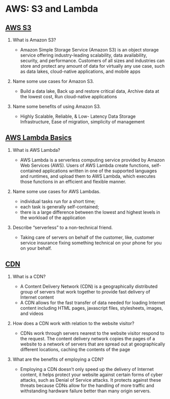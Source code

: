 # AWS: S3 and Lambda

## [AWS S3](https://aws.amazon.com/s3/)

1. What is Amazon S3?

    - Amazon Simple Storage Service (Amazon S3) is an object storage service offering industry-leading scalability, data availability, security, and performance. Customers of all sizes and industries can store and protect any amount of data for virtually any use case, such as data lakes, cloud-native applications, and mobile apps

2. Name some use cases for Amazon S3.

    - Build a data lake, Back up and restore critical data, Archive data at the lowest cost, Run cloud-native applications

3. Name some benefits of using Amazon S3.

    - Highly Scalable, Reliable, & Low- Latency Data Storage Infrastructure, Ease of migration, simplicity of management

## [AWS Lambda Basics](https://www.serverless.com/aws-lambda)

1. What is AWS Lambda?

    - AWS Lambda is a serverless computing service provided by Amazon Web Services (AWS). Users of AWS Lambda create functions, self-contained applications written in one of the supported languages and runtimes, and upload them to AWS Lambda, which executes those functions in an efficient and flexible manner.

2. Name some use cases for AWS Lambdas.

    - individual tasks run for a short time;
    - each task is generally self-contained;
    - there is a large difference between the lowest and highest levels in the workload of the application

3. Describe “serverless” to a non-technical friend.

    - Taking care of servers on behalf of the customer, like, customer service insurance fixing something technical on your phone for you on your behalf.

## [CDN](https://cyberhoot.com/cybrary/content-delivery-network-cdn/)

1. What is a CDN?

    - A Content Delivery Network (CDN) is a geographically distributed group of servers that work together to provide fast delivery of Internet content
    - A CDN allows for the fast transfer of data needed for loading Internet content including HTML pages, javascript files, stylesheets, images, and videos

2. How does a CDN work with relation to the website visitor?

    - CDNs work through servers nearest to the website visitor respond to the request. The content delivery network copies the pages of a website to a network of servers that are spread out at geographically different locations, caching the contents of the page

3. What are the benefits of employing a CDN?

    - Employing a CDN doesn’t only speed up the delivery of Internet content, it helps protect your website against certain forms of cyber attacks, such as Denial of Service attacks. It protects against these threats because CDNs allow for the handling of more traffic and withstanding hardware failure better than many origin servers.

